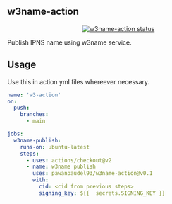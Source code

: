 ## w3name-action

<p align="center">
  <a href="https://github.com/pawanpaudel93/w3name-action/actions"><img alt="w3name-action status" src="https://github.com/pawanpaudel93/w3name-action/workflows/build-test/badge.svg"></a>
</p>

Publish IPNS name using w3name service.


## Usage
Use this in action yml files whereever necessary.

```yaml
name: 'w3-action'
on:
  push:
    branches:
      - main

jobs:
  w3name-publish:
    runs-on: ubuntu-latest
    steps:
      - uses: actions/checkout@v2
      - name: w3name publish
        uses: pawanpaudel93/w3name-action@v0.1
        with:
          cid: <cid from previous steps>
          signing_key: ${{  secrets.SIGNING_KEY }}
```